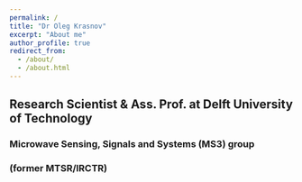 ```yaml
---
permalink: /
title: "Dr Oleg Krasnov"
excerpt: "About me"
author_profile: true
redirect_from: 
  - /about/
  - /about.html
---
```


## Research Scientist & Ass. Prof. at Delft University of Technology ##
### Microwave Sensing, Signals and Systems (MS3) group  ###
### (former MTSR/IRCTR) ###

